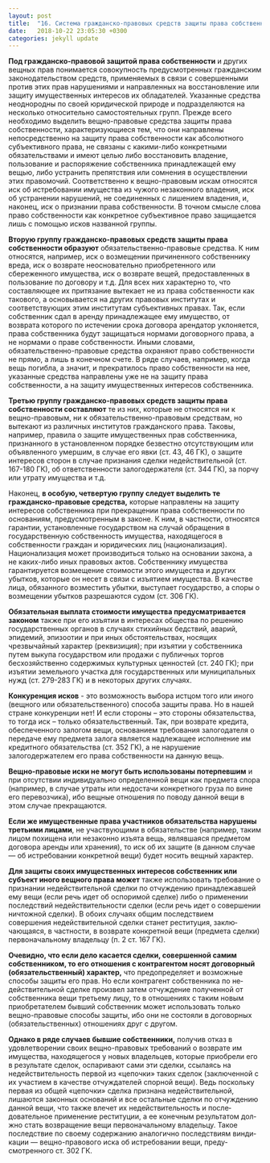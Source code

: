 ```yaml
---
layout: post
title:  "16. Система гражданско-правовых средств защиты права собственности и иных вещных прав. Проблема «конкуренции исков"
date:   2018-10-22 23:05:30 +0300
categories: jekyll update
---
```


**Под гражданско-правовой защитой права собственности** и других вещных прав понимается совокупность предусмотренных гражданским законодательством средств, применяемых в связи с совершенными против этих прав нарушениями и направленных на восстановление или защиту имущественных интересов их обладателей. Указанные средства неоднородны по своей юридической природе и подразделяются на несколько относительно самостоятельных групп. Прежде всего необходимо выделить вещно-правовые средства защиты права собственности, характеризующиеся тем, что они направлены непосредственно на защиту права собственности как абсолютного субъективного права, не связаны с какими-либо конкретными обязательствами и имеют целью либо восстановить владение, пользование и распоряжение собственника принадлежащей ему вещью, либо устранить препятствия или сомнения в осуществлении этих правомочий. Соответственно к вещно-правовым искам относятся иск об истребовании имущества из чужого незаконного владения, иск об устранении нарушений, не соединенных с лишением владения, и, наконец, иск о признании права собственности. 	В точном смысле слова право собственности как конкретное субъективное право защищается лишь с помощью исков названной группы.

**Вторую группу гражданско-правовых средств защиты права собственности образуют** обязательственно-правовые средства. К ним относятся, например, иск о возмещении причиненного собственнику вреда, иск о возврате неосновательно приобретенного или сбереженного имущества, иск о возврате вещей, предоставленных в пользование по договору и т.д. Для всех них характерно то, что составляющее их притязание вытекает не из права собственности как такового, а основывается на других правовых институтах и соответствующих этим институтам субъективных правах. Так, если собственник сдал в аренду принадлежащее ему имущество, от возврата которого по истечении срока договора арендатор уклоняется, права собственника будут защищаться нормами договорного права, а не нормами о праве собственности. Иными словами, обязательственно-правовые средства охраняют право собственности не прямо, а лишь в конечном счете. В ряде случаев, например, когда вещь погибла, а значит, и прекратилось право собственности на нее, указанные средства направлены уже не на защиту права собственности, а на защиту имущественных интересов собственника.

**Третью группу гражданско-правовых средств защиты права собственности составляют** те из них, которые не относятся ни к вещно-правовым, ни к обязательственно-правовым средствам, но вытекают из различных институтов гражданского права. Таковы, например, правила о защите имущественных прав собственника, признанного в установленном порядке безвестно отсутствующим или объявленного умершим, в случае его явки (ст. 43, 46 ГК), о защите интересов сторон в случае признания сделки недействительной (ст. 167-180 ГК), об ответственности залогодержателя (ст. 344 ГК), за порчу или утрату имущества и т.д.

Наконец, **в особую, четвертую группу следует выделить те гражданско-правовые средства,** которые направлены на защиту интересов собственника при прекращении права собственности по основаниям, предусмотренным в законе. К ним, в частности, относятся гарантии, установленные государством на случай обращения в государственную собственность имущества, находящегося в собственности граждан и юридических лиц (национализация). Национализация может производиться только на основании закона, а не каких-либо иных правовых актов. Собственнику имущества гарантируется возмещение стоимости этого имущества и других убытков, которые он несет в связи с изъятием имущества. В качестве лица, обязанного возместить убытки, выступает государство, а споры о возмещении убытков разрешаются судом (ст. 306 ГК).

**Обязательная выплата стоимости имущества предусматривается законом** также при его изъятии в интересах общества по решению государственных органов в случаях стихийных бедствий, аварий, эпидемий, эпизоотии и при иных обстоятельствах, носящих чрезвычайный характер (реквизиция); при изъятии у собственника путем выкупа государством или продажи с публичных торгов бесхозяйственно содержимых культурных ценностей (ст. 240 ГК); при изъятии земельного участка для государственных или муниципальных нужд (ст. 279-283 ГК) и в некоторых других случаях.

**Конкуренция исков** - это возможность выбора истцом того или иного (вещного или обязательственного) способа защиты права. Но в нашей стране конкуренции нет! И если стороны – это стороны обязательства, то тогда иск – только обязательственный. Так, при возврате кредита, обеспеченного залогом вещи, основанием требования залогодателя о передаче ему предмета залога является надлежащее исполнение им кредитного обязательства (ст. 352 ГК), а не нарушение залогодержателем его права собственно­сти на данную вещь.

**Вещно-правовые иски не могут быть использованы потерпевшим** и при отсутствии индивидуально определенной вещи как предмета спора (например, в случае утраты или недостачи конкретного груза по вине его перевозчика), ибо вещные отношения по поводу данной вещи в этом случае прекращаются.

**Если же имущественные права участников обязательства наруше­ны третьими лицами**, не участвующими в обязательстве (например, таким лицом похищена или незаконно изъята вещь, являвшаяся предметом договора аренды или хранения), то иск об их защите (в данном случае — об истребовании конкретной вещи) будет носить вещный характер.

**Для защиты своих имущественных интересов собственник или субъект иного вещного права может** также использовать требование о признании недействительной сделки по отчуждению принадлежав­шей ему вещи (если речь идет об оспоримой сделке) либо о приме­нении последствий недействительности сделки (если речь идет о совершении ничтожной сделки). В обоих случаях общим последстви­ем совершения недействительной сделки станет реституция, заклю­чающаяся, в частности, в возврате конкретной вещи (предмета сдел­ки) первоначальному владельцу (п. 2 ст. 167 ГК).

**Очевидно, что если дело касается сделки, совершенной самим собственником, то его отношения с контрагентом носят договорный (обязательственный) характер,** что предопределяет и возможные способы защиты его прав. Но если контрагент собственника по не­действительной сделке произвел затем отчуждение полученной от собственника вещи третьему лицу, то в отношениях с таким новым приобретателем бывший собственник может использовать только вещно-правовые способы защиты, ибо они не состояли в договорных (обязательственных) отношениях друг с другом.

**Однако в ряде случаев бывшие собственники,** получив отказ в удовлетворении своих вещно-правовых требований о возврате им имущества, находящегося у новых владельцев, которые приобрели его в результате сделок, оспаривают сами эти сделки, ссылаясь на недействительность первой из «цепочки» таких сделок (заключенной с их участием в качестве отчуждателей спорной вещи). Ведь посколь­ку первая из общей «цепочки» сделка признана недействительной, лишаются законных оснований и все остальные сделки по отчужде­нию данной вещи, что также влечет их недействительность и после­довательное применение реституции, а ее конечным результатом дол­жно стать возвращение вещи первоначальному владельцу. Такое последствие по своему содержанию аналогично последствиям винди­кации — вещно-правового иска об истребовании вещи, преду­смотренного ст. 302 ГК.